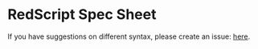 # RedScript Spec Sheet

If you have suggestions on different syntax, please create
an issue: [here](https://github.com/AdamBrodzinski/RedScript/issues).

<br>
